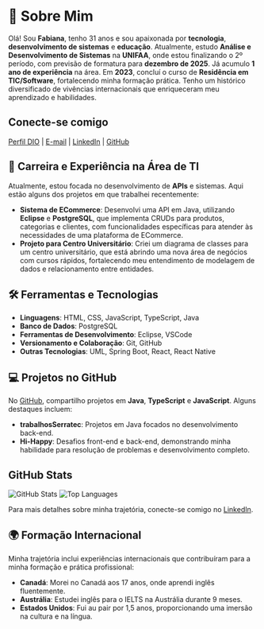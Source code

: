 # 🌟 Sobre Mim

Olá! Sou **Fabiana**, tenho 31 anos e sou apaixonada por **tecnologia**, **desenvolvimento de sistemas** e **educação**. Atualmente, estudo **Análise e Desenvolvimento de Sistemas** na **UNIFAA**, onde estou finalizando o 2º período, com previsão de formatura para **dezembro de 2025**. Já acumulo **1 ano de experiência** na área. Em **2023**, concluí o curso de **Residência em TIC/Software**, fortalecendo minha formação prática. Tenho um histórico diversificado de vivências internacionais que enriqueceram meu aprendizado e habilidades.

## Conecte-se comigo
[Perfil DIO](#) | [E-mail](mailto:fabi.haehling@gmail.com) | [LinkedIn](https://www.linkedin.com/in/fabianaaudi/) | [GitHub](https://github.com/Fabiaudi)

## 🚀 Carreira e Experiência na Área de TI

Atualmente, estou focada no desenvolvimento de **APIs** e sistemas. Aqui estão alguns dos projetos em que trabalhei recentemente:

- **Sistema de ECommerce**: Desenvolvi uma API em Java, utilizando **Eclipse** e **PostgreSQL**, que implementa CRUDs para produtos, categorias e clientes, com funcionalidades específicas para atender às necessidades de uma plataforma de ECommerce.
- **Projeto para Centro Universitário**: Criei um diagrama de classes para um centro universitário, que está abrindo uma nova área de negócios com cursos rápidos, fortalecendo meu entendimento de modelagem de dados e relacionamento entre entidades.

## 🛠️ Ferramentas e Tecnologias

- **Linguagens**: HTML, CSS, JavaScript, TypeScript, Java
- **Banco de Dados**: PostgreSQL
- **Ferramentas de Desenvolvimento**: Eclipse, VSCode
- **Versionamento e Colaboração**: Git, GitHub
- **Outras Tecnologias**: UML, Spring Boot, React, React Native

## 💻 Projetos no GitHub

No [GitHub](https://github.com/Fabiaudi), compartilho projetos em **Java**, **TypeScript** e **JavaScript**. Alguns destaques incluem:

- **trabalhosSerratec**: Projetos em Java focados no desenvolvimento back-end.
- **Hi-Happy**: Desafios front-end e back-end, demonstrando minha habilidade para resolução de problemas e desenvolvimento completo.

## GitHub Stats
![GitHub Stats](https://github-readme-stats.vercel.app/api?username=Fabiaudi&show_icons=true) 
![Top Languages](https://github-readme-stats.vercel.app/api/top-langs/?username=Fabiaudi)


Para mais detalhes sobre minha trajetória, conecte-se comigo no [LinkedIn](https://www.linkedin.com/in/fabianaaudi/).

## 🌍 Formação Internacional

Minha trajetória inclui experiências internacionais que contribuíram para a minha formação e prática profissional:

- **Canadá**: Morei no Canadá aos 17 anos, onde aprendi inglês fluentemente.
- **Austrália**: Estudei inglês para o IELTS na Austrália durante 9 meses.
- **Estados Unidos**: Fui au pair por 1,5 anos, proporcionando uma imersão na cultura e na língua.

